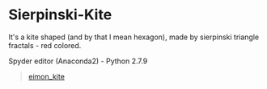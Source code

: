 # Sierpinski-Kite
It's a kite shaped (and by that I mean hexagon), made by sierpinski triangle fractals - red colored.



Spyder editor (Anaconda2) - Python 2.7.9


<blockquote class="imgur-embed-pub" lang="en" data-id="a/2TXOwr1"  ><a href="//imgur.com/a/2TXOwr1">eimon_kite</a></blockquote>
